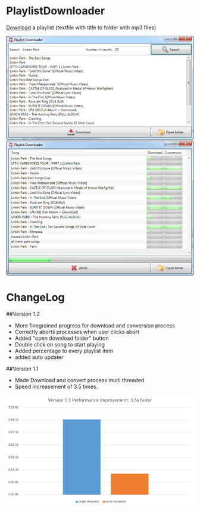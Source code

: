 PlaylistDownloader
==================

[Download](PlayListDownloaderDist.zip) a playlist (textfile with title to folder with mp3 files)

![main window screenshot](screenshot1.png)
![main window screenshot](screenshot2.png)

ChangeLog
=========

##Version 1.2

- More finegrained progress for download and conversion process
- Correctly aborts processes when user clicks abort
- Added "open download folder" button
- Double click on song to start playing
- Added percentage to every playlist item
- added auto updater

##Version 1.1

- Made Download and convert process multi threaded
- Speed increasement of 3.5 times.

![main window screenshot](performance_1.1.png)


